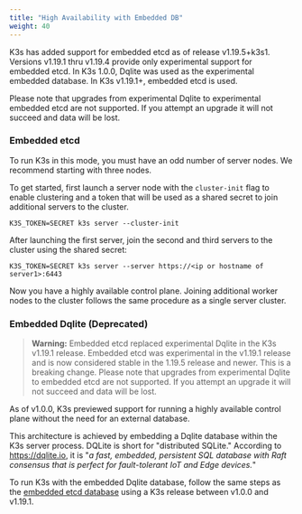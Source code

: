 ```yaml
---
title: "High Availability with Embedded DB"
weight: 40
---
```


K3s has added support for embedded etcd as of release v1.19.5+k3s1. Versions v1.19.1 thru v1.19.4 provide only experimental support for embedded etcd.
In K3s 1.0.0, Dqlite was used as the experimental embedded database. In K3s v1.19.1+, embedded etcd is used.

Please note that upgrades from experimental Dqlite to experimental embedded etcd are not supported. If you attempt an upgrade it will not succeed and data will be lost.

### Embedded etcd

To run K3s in this mode, you must have an odd number of server nodes. We recommend starting with three nodes.

To get started, first launch a server node with the `cluster-init` flag to enable clustering and a token that will be used as a shared secret to join additional servers to the cluster.
```
K3S_TOKEN=SECRET k3s server --cluster-init
```

After launching the first server, join the second and third servers to the cluster using the shared secret:
```
K3S_TOKEN=SECRET k3s server --server https://<ip or hostname of server1>:6443
```

Now you have a highly available control plane. Joining additional worker nodes to the cluster follows the same procedure as a single server cluster.

### Embedded Dqlite (Deprecated)

> **Warning:** Embedded etcd replaced experimental Dqlite in the K3s v1.19.1 release. Embedded etcd was experimental in the v1.19.1 release and is now considered stable in the 1.19.5 release and newer. This is a breaking change. Please note that upgrades from experimental Dqlite to embedded etcd are not supported. If you attempt an upgrade it will not succeed and data will be lost.

As of v1.0.0, K3s previewed support for running a highly available control plane without the need for an external database.

This architecture is achieved by embedding a Dqlite database within the K3s server process. DQLite is short for "distributed SQLite." According to https://dqlite.io, it is "*a fast, embedded, persistent SQL database with Raft consensus that is perfect for fault-tolerant IoT and Edge devices.*"

To run K3s with the embedded Dqlite database, follow the same steps as the [embedded etcd database](#embedded-etcd-experimental) using a K3s release between v1.0.0 and v1.19.1.
